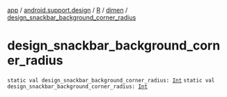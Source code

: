 [app](../../../index.md) / [android.support.design](../../index.md) / [R](../index.md) / [dimen](index.md) / [design_snackbar_background_corner_radius](.)

# design_snackbar_background_corner_radius

`static val design_snackbar_background_corner_radius: `[`Int`](https://kotlinlang.org/api/latest/jvm/stdlib/kotlin/-int/index.html)
`static val design_snackbar_background_corner_radius: `[`Int`](https://kotlinlang.org/api/latest/jvm/stdlib/kotlin/-int/index.html)